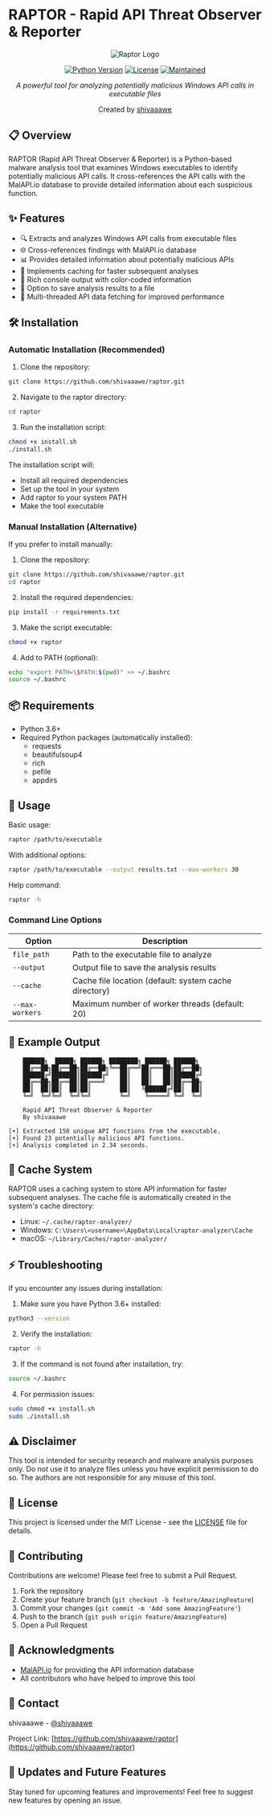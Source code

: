 # RAPTOR - Rapid API Threat Observer & Reporter

<div align="center">

![Raptor Logo](https://drive.google.com/file/d/1cJPPUQ1EjRiBWpYpKdmpMO06iDstyR7a/view?usp=sharing)

[![Python Version](https://img.shields.io/badge/python-3.6+-blue.svg)](https://www.python.org/downloads/)
[![License](https://img.shields.io/badge/license-MIT-green.svg)](LICENSE)
[![Maintained](https://img.shields.io/badge/maintained-yes-green.svg)](https://github.com/shivaaawe/raptor/graphs/commit-activity)

*A powerful tool for analyzing potentially malicious Windows API calls in executable files*

Created by [shivaaawe](https://github.com/shivaaawe)
</div>

## 📋 Overview

RAPTOR (Rapid API Threat Observer & Reporter) is a Python-based malware analysis tool that examines Windows executables to identify potentially malicious API calls. It cross-references the API calls with the MalAPI.io database to provide detailed information about each suspicious function.

## ✨ Features

- 🔍 Extracts and analyzes Windows API calls from executable files
- 🌐 Cross-references findings with MalAPI.io database
- 📊 Provides detailed information about potentially malicious APIs
- 💨 Implements caching for faster subsequent analyses
- 🎨 Rich console output with color-coded information
- 📁 Option to save analysis results to a file
- 🚀 Multi-threaded API data fetching for improved performance

## 🛠️ Installation

### Automatic Installation (Recommended)

1. Clone the repository:
```bash
git clone https://github.com/shivaaawe/raptor.git
```

2. Navigate to the raptor directory:
```bash
cd raptor
```

3. Run the installation script:
```bash
chmod +x install.sh
./install.sh
```

The installation script will:
- Install all required dependencies
- Set up the tool in your system
- Add raptor to your system PATH
- Make the tool executable

### Manual Installation (Alternative)

If you prefer to install manually:

1. Clone the repository:
```bash
git clone https://github.com/shivaaawe/raptor.git
cd raptor
```

2. Install the required dependencies:
```bash
pip install -r requirements.txt
```

3. Make the script executable:
```bash
chmod +x raptor
```

4. Add to PATH (optional):
```bash
echo "export PATH=\$PATH:$(pwd)" >> ~/.bashrc
source ~/.bashrc
```

## 📦 Requirements

- Python 3.6+
- Required Python packages (automatically installed):
  - requests
  - beautifulsoup4
  - rich
  - pefile
  - appdirs

## 🚀 Usage

Basic usage:
```bash
raptor /path/to/executable
```

With additional options:
```bash
raptor /path/to/executable --output results.txt --max-workers 30
```

Help command:
```bash
raptor -h
```

### Command Line Options

| Option | Description |
|--------|-------------|
| `file_path` | Path to the executable file to analyze |
| `--output` | Output file to save the analysis results |
| `--cache` | Cache file location (default: system cache directory) |
| `--max-workers` | Maximum number of worker threads (default: 20) |

## 📝 Example Output

```
    ██████╗  █████╗ ██████╗ ████████╗ ██████╗ ██████╗ 
    ██╔══██╗██╔══██╗██╔══██╗╚══██╔══╝██╔═══██╗██╔══██╗
    ██████╔╝███████║██████╔╝   ██║   ██║   ██║██████╔╝
    ██╔══██╗██╔══██║██╔═══╝    ██║   ██║   ██║██╔══██╗
    ██║  ██║██║  ██║██║        ██║   ╚██████╔╝██║  ██║
    ╚═╝  ╚═╝╚═╝  ╚═╝╚═╝        ╚═╝    ╚═════╝ ╚═╝  ╚═╝

    Rapid API Threat Observer & Reporter
    By shivaaawe

[+] Extracted 150 unique API functions from the executable.
[+] Found 23 potentially malicious API functions.
[+] Analysis completed in 2.34 seconds.
```

## 🔧 Cache System

RAPTOR uses a caching system to store API information for faster subsequent analyses. The cache file is automatically created in the system's cache directory:
- Linux: `~/.cache/raptor-analyzer/`
- Windows: `C:\Users\<username>\AppData\Local\raptor-analyzer\Cache`
- macOS: `~/Library/Caches/raptor-analyzer/`

## ⚡ Troubleshooting

If you encounter any issues during installation:

1. Make sure you have Python 3.6+ installed:
```bash
python3 --version
```

2. Verify the installation:
```bash
raptor -h
```

3. If the command is not found after installation, try:
```bash
source ~/.bashrc
```

4. For permission issues:
```bash
sudo chmod +x install.sh
sudo ./install.sh
```

## ⚠️ Disclaimer

This tool is intended for security research and malware analysis purposes only. Do not use it to analyze files unless you have explicit permission to do so. The authors are not responsible for any misuse of this tool.

## 📄 License

This project is licensed under the MIT License - see the [LICENSE](LICENSE) file for details.

## 🤝 Contributing

Contributions are welcome! Please feel free to submit a Pull Request.

1. Fork the repository
2. Create your feature branch (`git checkout -b feature/AmazingFeature`)
3. Commit your changes (`git commit -m 'Add some AmazingFeature'`)
4. Push to the branch (`git push origin feature/AmazingFeature`)
5. Open a Pull Request

## 🙏 Acknowledgments

- [MalAPI.io](https://malapi.io) for providing the API information database
- All contributors who have helped to improve this tool

## 📧 Contact

shivaaawe - [@shivaaawe](https://github.com/shivaaawe)

Project Link: [https://github.com/shivaaawe/raptor](https://github.com/shivaaawe/raptor)

## 🔄 Updates and Future Features

Stay tuned for upcoming features and improvements! Feel free to suggest new features by opening an issue.

